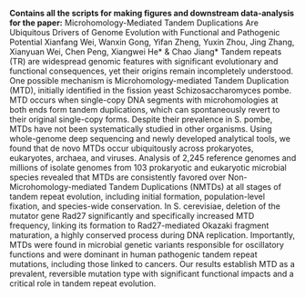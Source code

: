 **Contains all the scripts for making figures and downstream data-analysis for the paper:**
Microhomology-Mediated Tandem Duplications Are Ubiquitous Drivers of Genome Evolution with Functional and Pathogenic Potential
Xianfang Wei, Wanxin Gong, Yifan Zheng, Yuxin Zhou, Jing Zhang, Xianyuan Wei, Chen Peng, Xiangwei He* & Chao Jiang*
Tandem repeats (TR) are widespread genomic features with significant evolutionary and functional consequences, yet their origins remain incompletely understood. One possible mechanism is Microhomology-mediated Tandem Duplication (MTD), initially identified in the fission yeast Schizosaccharomyces pombe. MTD occurs when single-copy DNA segments with microhomologies at both ends form tandem duplications, which can spontaneously revert to their original single-copy forms. Despite their prevalence in S. pombe, MTDs have not been systematically studied in other organisms. Using whole-genome deep sequencing and newly developed analytical tools, we found that de novo MTDs occur ubiquitously across prokaryotes, eukaryotes, archaea, and viruses. Analysis of 2,245 reference genomes and millions of isolate genomes from 103 prokaryotic and eukaryotic microbial species revealed that MTDs are consistently favored over Non-Microhomology-mediated Tandem Duplications (NMTDs) at all stages of tandem repeat evolution, including initial formation, population-level fixation, and species-wide conservation. In S. cerevisiae, deletion of the mutator gene Rad27 significantly and specifically increased MTD frequency, linking its formation to Rad27-mediated Okazaki fragment maturation, a highly conserved process during DNA replication. Importantly, MTDs were found in microbial genetic variants responsible for oscillatory functions and were dominant in human pathogenic tandem repeat mutations, including those linked to cancers. Our results establish MTD as a prevalent, reversible mutation type with significant functional impacts and a critical role in tandem repeat evolution.
